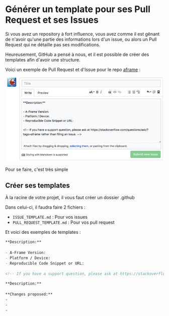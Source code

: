 # Générer un template pour ses Pull Request et ses Issues

Si vous avez un repository à fort influence, vous avez comme il est
gênant de n'avoir qu'une partie des informations lors d'un issue, ou
alors un Pull Request qui ne détaille pas ses modifications.

Heureusement, GitHub a pensé à nous, et il est possible de créer des
templates afin d'avoir une structure.

Voici un exemple de Pull Request et d'Issue pour le repo [aframe](https://github.com/aframevr/aframe/issues/new) :

![Template PR Github](./_img/template_pr_github.png)

Pour se faire, c'est très simple

## Créer ses templates

À la racine de votre projet, il vous faut créer un dossier .github

Dans celui-ci, il faudra faire 2 fichiers :

  * `ISSUE_TEMPLATE.md` : Pour vos issues
  * `PULL_REQUEST_TEMPLATE.md` : Pour vos pull request

Et voici des exemples de templates :

```markdown
**Description:**

- A-Frame Version:
- Platform / Device:
- Reproducible Code Snippet or URL:

<!-- If you have a support question, please ask at https://stackoverflow.com/questions/ask/?tags=aframe rather than filing an issue. -->
```

```markdown
**Description:**

**Changes proposed:**
-
-
-
```
